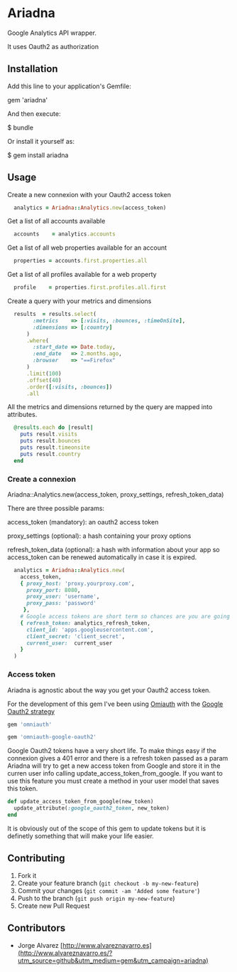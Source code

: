 # Ariadna

Google Analytics API wrapper.

It uses Oauth2 as authorization

## Installation

Add this line to your application's Gemfile:

gem 'ariadna'

And then execute:

$ bundle

Or install it yourself as:

$ gem install ariadna

## Usage

Create a new connexion with your Oauth2 access token

```ruby
  analytics = Ariadna::Analytics.new(access_token)
```

Get a list of all accounts available

```ruby
  accounts    = analytics.accounts
```

Get a list of all web properties available for an account

```ruby
  properties = accounts.first.properties.all
```

Get a list of all profiles available for a web property

```ruby
  profile    = properties.first.profiles.all.first
```

Create a query with your metrics and dimensions

```ruby
  results  = results.select(
        :metrics    => [:visits, :bounces, :timeOnSite],
        :dimensions => [:country]
      )
      .where(
        :start_date => Date.today,
        :end_date   => 2.months.ago,
        :browser    => "==Firefox"
      )
      .limit(100)
      .offset(40)
      .order([:visits, :bounces])
      .all
```

All the metrics and dimensions returned by the query are mapped into attributes.

```ruby
  @results.each do |result|
    puts result.visits
    puts result.bounces
    puts result.timeonsite
    puts result.country
  end
```

### Create a connexion

  Ariadna::Analytics.new(access_token, proxy_settings, refresh_token_data)

  There are three possible params:

  access_token (mandatory): an oauth2 access token 

  proxy_settings (optional): a hash containing your proxy options

  refresh_token_data (optional): a hash with information about your app so access_token can be renewed automatically in case it is expired.

```ruby
  analytics = Ariadna::Analytics.new(
    access_token,
    { proxy_host: 'proxy.yourproxy.com',
      proxy_port: 8080,
      proxy_user: 'username',
      proxy_pass: 'password'
     },
    # Google access tokens are short term so chances are you are going to need to refresh them
    { refresh_token: analytics_refresh_token,
      client_id: 'apps.googleusercontent.com',
      client_secret: 'client_secret',
      current_user:  current_user
    }
  )
```

### Access token

Ariadna is agnostic about the way you get your Oauth2 access token.

For the development of this gem I've been using [Omiauth](https://github.com/intridea/omniauth) with the [Google Oauth2 strategy](https://github.com/zquestz/omniauth-google-oauth2)

```ruby
gem 'omniauth'

gem 'omniauth-google-oauth2'
```

Google Oauth2 tokens have a very short life.  To make things easy if the connexion gives a 401 error and there is a refresh token passed as a param Ariadna will try to get a new access token from Google and store it in the curren user info calling update_access_token_from_google.  If you want to use this feature you must create a method in your user model that saves this token.

```ruby
def update_access_token_from_google(new_token)
  update_attribute(:google_oauth2_token, new_token)
end
```

It is obviously out of the scope of this gem to update tokens but it is definetly something that will make your life easier.


## Contributing

1. Fork it
2. Create your feature branch (`git checkout -b my-new-feature`)
3. Commit your changes (`git commit -am 'Added some feature'`)
4. Push to the branch (`git push origin my-new-feature`)
5. Create new Pull Request

## Contributors

* Jorge Alvarez [http://www.alvareznavarro.es](http://www.alvareznavarro.es/?utm_source=github&utm_medium=gem&utm_campaign=ariadna)
